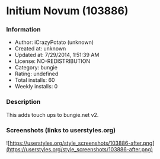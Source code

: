 # Initium Novum (103886)

### Information
- Author: iCrazyPotato (unknown)
- Created at: unknown
- Updated at: 7/29/2014, 1:51:39 AM
- License: NO-REDISTRIBUTION
- Category: bungie
- Rating: undefined
- Total installs: 60
- Weekly installs: 0


### Description
This adds touch ups to bungie.net v2.


### Screenshots (links to userstyles.org)
![https://userstyles.org/style_screenshots/103886-after.png](https://userstyles.org/style_screenshots/103886-after.png)



